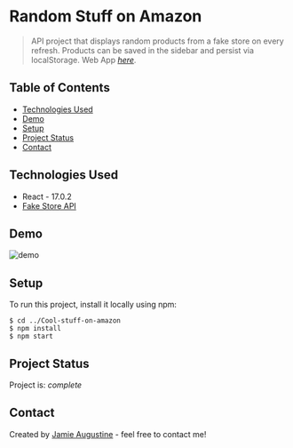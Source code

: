 # Random Stuff on Amazon
> API project that displays random products from a fake store on every refresh. Products can be saved in the sidebar and persist via localStorage.
> Web App [_here_](https://boring-aryabhata-688614.netlify.app/).

## Table of Contents

- [Technologies Used](#technologies-used)
- [Demo](#demo)
- [Setup](#setup)
- [Project Status](#project-status)
- [Contact](#contact)

## Technologies Used

- React - 17.0.2
- [Fake Store API](https://fakestoreapi.com/)

## Demo

![demo](https://firebasestorage.googleapis.com/v0/b/bookmaker-36cf0.appspot.com/o/rsoaScreen.gif?alt=media&token=584946a9-f723-49bd-bb9a-141e2b199d3a)

## Setup

To run this project, install it locally using npm:

```
$ cd ../Cool-stuff-on-amazon
$ npm install
$ npm start
```

## Project Status

Project is: _complete_

## Contact

Created by [Jamie Augustine](https://cranky-wilson-97c459.netlify.app/) - feel free to contact me!
